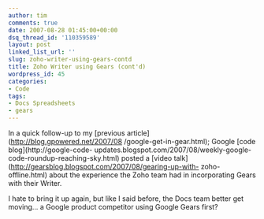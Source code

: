 ```yaml
---
author: tim
comments: true
date: 2007-08-28 01:45:00+00:00
dsq_thread_id: '110359589'
layout: post
linked_list_url: ''
slug: zoho-writer-using-gears-contd
title: Zoho Writer using Gears (cont'd)
wordpress_id: 45
categories:
- Code
tags:
- Docs Spreadsheets
- gears
---
```


In a quick follow-up to my [previous article](http://blog.gpowered.net/2007/08
/google-get-in-gear.html); Google [code blog](http://google-code-
updates.blogspot.com/2007/08/weekly-google-code-roundup-reaching-sky.html)
posted a [video talk](http://gearsblog.blogspot.com/2007/08/gearing-up-with-
zoho-offline.html) about the experience the Zoho team had in incorporating
Gears with their Writer.  
  
I hate to bring it up again, but like I said before, the Docs team better get
moving... a Google product competitor using Google Gears first?

